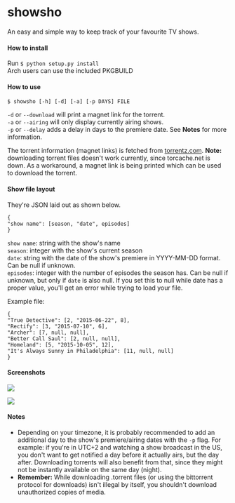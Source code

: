 # showsho
An easy and simple way to keep track of your favourite TV shows.

#### How to install
Run `$ python setup.py install`   
Arch users can use the included PKGBUILD

#### How to use
`$ showsho [-h] [-d] [-a] [-p DAYS] FILE`

`-d` or `--download` will print a magnet link for the torrent.  
`-a` or `--airing` will only display currently airing shows.  
`-p` or `--delay` adds a delay in days to the premiere date. See **Notes** for more information.  

The torrent information (magnet links) is fetched from [torrentz.com](http://www.torrentz.com/).
**Note:** downloading torrent files doesn't work currently, since torcache.net
is down. As a workaround, a magnet link is being printed which can be used
to download the torrent.

#### Show file layout
They're JSON laid out as shown below.  
```
{
"show name": [season, "date", episodes]
}
```
`show name`: string with the show's name  
`season`: integer with the show's current season  
`date`: string with the date of the show's premiere in YYYY-MM-DD format. Can be null if unknown.  
`episodes`: integer with the number of episodes the season has. Can be null if unknown, but only if `date` is also null. If you set this to null while date has a proper value, you'll get an error while trying to load your file.  


Example file:  
```
{
"True Detective": [2, "2015-06-22", 8],
"Rectify": [3, "2015-07-10", 6],
"Archer": [7, null, null],
"Better Call Saul": [2, null, null],
"Homeland": [5, "2015-10-05", 12],
"It's Always Sunny in Philadelphia": [11, null, null]
}
```

#### Screenshots
![](http://s23.postimg.org/gdguqt997/2016_03_23_16_13_28.png)

![](http://s23.postimg.org/l0mwskwm3/2016_03_23_16_14_51.png)

#### Notes
- Depending on your timezone, it is probably recommended to add an additional day to the show's premiere/airing dates with the `-p` flag. For example: if you're in UTC+2 and watching a show broadcast in the US, you don't want to get notified a day before it actually airs, but the day after. Downloading torrents will also benefit from that, since they might not be instantly available on the same day (night).
- **Remember:** While downloading .torrent files (or using the bittorrent protocol for downloads) isn't illegal by itself, you shouldn't download unauthorized copies of media.
